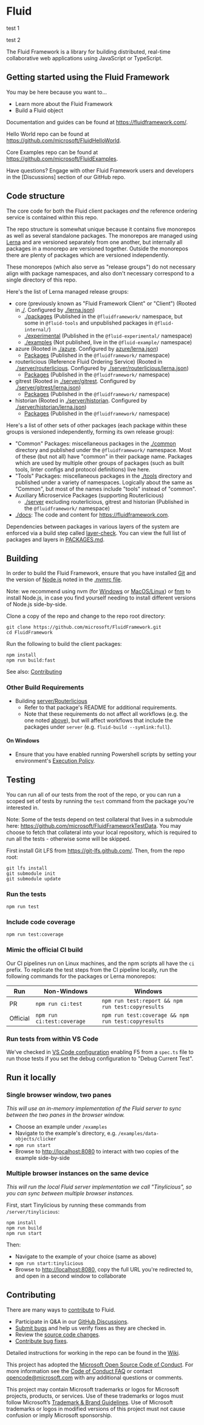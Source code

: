 # Fluid

test 1

test 2

The Fluid Framework is a library for building distributed, real-time collaborative web
applications using JavaScript or TypeScript.

## Getting started using the Fluid Framework

You may be here because you want to...

-   Learn more about the Fluid Framework
-   Build a Fluid object

Documentation and guides can be found at <https://fluidframework.com/>.

Hello World repo can be found at <https://github.com/microsoft/FluidHelloWorld>.

Core Examples repo can be found at <https://github.com/microsoft/FluidExamples>.

Have questions? Engage with other Fluid Framework users and developers in the [Discussions] section of our GitHub repo.

## Code structure

The core code for both the Fluid client packages _and_ the reference ordering service is contained within this repo.

The repo structure is somewhat unique because it contains five monorepos as well as several standalone packages. The
monorepos are managed using [Lerna](https://lerna.js.org/) and are versioned separately from one another, but internally
all packages in a monorepo are versioned together. Outside the monorepos there are plenty of packages which are
versioned independently.

These monorepos (which also serve as "release groups") do not necessary align with package namespaces,
and also don't necessary correspond to a single directory of this repo.

Here's the list of Lerna managed release groups:

-   core (previously known as "Fluid Framework Client" or "Client") (Rooted in [./](./). Configured by [./lerna.json](./lerna.json))
    -   [./packages](./packages) (Published in the `@fluidframework/` namespace, but some in `@fluid-tools` and unpublished packages in `@fluid-internal/`)
    -   [./experimental](./experimental) (Published in the `@fluid-experimental/` namespace)
    -   [./examples](./examples) (Not published, live in the `@fluid-example/` namespace)
-   azure (Rooted in [./azure](./azure). Configured by [azure/lerna.json](azure/lerna.json))
    -   [Packages](./azure/packages) (Published in the `@fluidframework/` namespace)
-   routerlicious (Reference Fluid Ordering Service) (Rooted in [./server/routerlicious](./server/routerlicious). Configured by [./server/routerlicious/lerna.json](server/routerlicious/lerna.json))
    -   [Packages](./server/routerlicious/packages) (Published in the `@fluidframework/` namespace)
-   gitrest (Rooted in [./server/gitrest](./server/gitrest). Configured by [./server/gitrest/lerna.json](./server/gitrest/lerna.json))
    -   [Packages](./server/gitrest/packages) (Published in the `@fluidframework/` namespace)
-   historian (Rooted in [./server/historian](./server/historian). Configured by [./server/historian/lerna.json](./server/historian/lerna.json))
    -   [Packages](./server/historian/packages) (Published in the `@fluidframework/` namespace)

Here's a list of other sets of other packages (each package within these groups is versioned independently,
forming its own release group):

-   "Common" Packages: miscellaneous packages in the [./common](./common) directory and published under the `@fluidframework/` namespace. Most of these (but not all) have "common" in their package name.
    Packages which are used by multiple other groups of packages (such as built tools, linter configs and protocol definitions) live here.
-   "Tools" Packages: miscellaneous packages in the [./tools](./tools) directory and published under a variety of namespaces.
    Logically about the same as "Common", but most of the names include "tools" instead of "common".
-   Auxiliary Microservice Packages (supporting Routerlicious)
    -   [./server](./server) excluding routerlicious, gitrest and historian (Published in the `@fluidframework/` namespace)
-   [./docs](./docs): The code and content for <https://fluidframework.com>.

Dependencies between packages in various layers of the system are enforced via a build step called
[layer-check](./build-tools/packages/build-tools/src/layerCheck). You can view the full list of packages and layers in
[PACKAGES.md](./PACKAGES.md).

## Building

In order to build the Fluid Framework, ensure that you have installed [Git](https://git-scm.com/downloads) and the version of
[Node.js](https://nodejs.org/) noted in the [.nvmrc file](https://raw.githubusercontent.com/microsoft/FluidFramework/main/.nvmrc).

Note: we recommend using nvm (for [Windows](https://github.com/coreybutler/nvm-windows) or
[MacOS/Linux](https://github.com/nvm-sh/nvm)) or [fnm](https://github.com/Schniz/fnm) to install Node.js, in case you find yourself needing to install different
versions of Node.js side-by-side.

Clone a copy of the repo and change to the repo root directory:

```shell
git clone https://github.com/microsoft/FluidFramework.git
cd FluidFramework
```

Run the following to build the client packages:

```shell
npm install
npm run build:fast
```

See also: [Contributing](#Contributing)

### Other Build Requirements

-   Building [server/Routerlicious](./server/routerlicious/README.md)
    -   Refer to that package's README for additional requirements.
    -   Note that these requirements do not affect all workflows (e.g. the one noted [above](#building)), but will affect workflows that include the packages under `server` (e.g. `fluid-build --symlink:full`).

#### On Windows

-   Ensure that you have enabled running Powershell scripts by setting your environment's [Execution Policy](https://docs.microsoft.com/en-us/powershell/module/microsoft.powershell.security/set-executionpolicy?view=powershell-7.2).

## Testing

You can run all of our tests from the root of the repo, or you can run a scoped set of tests by running the `test`
command from the package you're interested in.

Note: Some of the tests depend on test collateral that lives in a submodule here:
<https://github.com/microsoft/FluidFrameworkTestData>. You may choose to fetch that collateral into your local
repository, which is required to run all the tests - otherwise some will be skipped.

First install Git LFS from <https://git-lfs.github.com/>. Then, from the repo root:

```shell
git lfs install
git submodule init
git submodule update
```

### Run the tests

```shell
npm run test
```

### Include code coverage

```shell
npm run test:coverage
```

### Mimic the official CI build

Our CI pipelines run on Linux machines, and the npm scripts all have the `ci` prefix.
To replicate the test steps from the CI pipeline locally, run the following commands for the packages or Lerna monorepos:

| Run      | Non-Windows                | Windows                                             |
| -------- | -------------------------- | --------------------------------------------------- |
| PR       | `npm run ci:test`          | `npm run test:report && npm run test:copyresults`   |
| Official | `npm run ci:test:coverage` | `npm run test:coverage && npm run test:copyresults` |

### Run tests from within VS Code

We've checked in [VS Code configuration](https://github.com/microsoft/FluidFramework/blob/main/.vscode/launch.json)
enabling F5 from a `spec.ts` file to run those tests if you set the debug configuration to "Debug Current Test".

## Run it locally

### Single browser window, two panes

_This will use an in-memory implementation of the Fluid server to sync between the two panes in the browser window._

-   Choose an example under `/examples`
-   Navigate to the example's directory, e.g. `/examples/data-objects/clicker`
-   `npm run start`
-   Browse to <http://localhost:8080> to interact with two copies of the example side-by-side

### Multiple browser instances on the same device

_This will run the local Fluid server implementation we call "Tinylicious", so you can sync between multiple browser
instances._

First, start Tinylicious by running these commands from `/server/tinylicious`:

```shell
npm install
npm run build
npm run start
```

Then:

-   Navigate to the example of your choice (same as above)
-   `npm run start:tinylicious`
-   Browse to <http://localhost:8080,> copy the full URL you're redirected to, and open in a second window to collaborate

## Contributing

There are many ways to [contribute](https://github.com/microsoft/FluidFramework/blob/main/CONTRIBUTING.md) to Fluid.

-   Participate in Q&A in our [GitHub Discussions](https://github.com/microsoft/FluidFramework/discussions).
-   [Submit bugs](https://github.com/microsoft/FluidFramework/issues) and help us verify fixes as they are checked in.
-   Review the [source code changes](https://github.com/microsoft/FluidFramework/pulls).
-   [Contribute bug fixes](https://github.com/microsoft/FluidFramework/blob/main/CONTRIBUTING.md).

Detailed instructions for working in the repo can be found in the
[Wiki](https://github.com/microsoft/FluidFramework/wiki).

This project has adopted the [Microsoft Open Source Code of Conduct](https://opensource.microsoft.com/codeofconduct/).
For more information see the [Code of Conduct FAQ](https://opensource.microsoft.com/codeofconduct/faq/) or contact
[opencode@microsoft.com](mailto:opencode@microsoft.com) with any additional questions or comments.

This project may contain Microsoft trademarks or logos for Microsoft projects, products, or services. Use of these
trademarks or logos must follow Microsoft’s [Trademark & Brand Guidelines](https://www.microsoft.com/trademarks). Use of
Microsoft trademarks or logos in modified versions of this project must not cause confusion or imply Microsoft
sponsorship.
